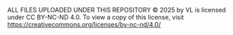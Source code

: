 ALL FILES UPLOADED UNDER THIS REPOSITORY © 2025 by VL is licensed under CC BY-NC-ND 4.0. To view a copy of this license, visit https://creativecommons.org/licenses/by-nc-nd/4.0/
